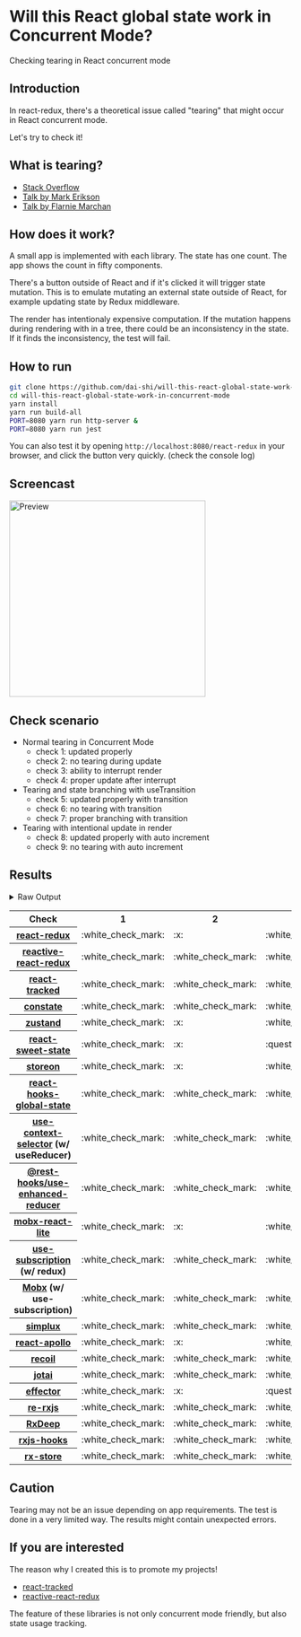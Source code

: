 # Will this React global state work in Concurrent Mode?

Checking tearing in React concurrent mode

## Introduction

In react-redux, there's a theoretical issue called "tearing"
that might occur in React concurrent mode.

Let's try to check it!

## What is tearing?

- [Stack Overflow](https://stackoverflow.com/questions/54891675/what-is-tearing-in-the-context-of-the-react-redux)
- [Talk by Mark Erikson](https://www.youtube.com/watch?v=yOZ4Ml9LlWE&t=933s)
- [Talk by Flarnie Marchan](https://www.youtube.com/watch?v=V1Ly-8Z1wQA&t=1079s)

## How does it work?

A small app is implemented with each library.
The state has one count.
The app shows the count in fifty components.

There's a button outside of React and
if it's clicked it will trigger state mutation.
This is to emulate mutating an external state outside of React,
for example updating state by Redux middleware.

The render has intentionaly expensive computation.
If the mutation happens during rendering with in a tree,
there could be an inconsistency in the state.
If it finds the inconsistency, the test will fail.

## How to run

```bash
git clone https://github.com/dai-shi/will-this-react-global-state-work-in-concurrent-mode.git
cd will-this-react-global-state-work-in-concurrent-mode
yarn install
yarn run build-all
PORT=8080 yarn run http-server &
PORT=8080 yarn run jest
```

You can also test it by opening `http://localhost:8080/react-redux`
in your browser, and click the button very quickly. (check the console log)

## Screencast

<img src="https://user-images.githubusercontent.com/490574/61502196-ce109200-aa0d-11e9-9efc-6203545d367c.gif" alt="Preview" width="350" />

## Check scenario

- Normal tearing in Concurrent Mode
  - check 1: updated properly
  - check 2: no tearing during update
  - check 3: ability to interrupt render
  - check 4: proper update after interrupt
- Tearing and state branching with useTransition
  - check 5: updated properly with transition
  - check 6: no tearing with transition
  - check 7: proper branching with transition
- Tearing with intentional update in render
  - check 8: updated properly with auto increment
  - check 9: no tearing with auto increment

## Results

<details>
<summary>Raw Output</summary>

```
  react-redux
    check with events from outside
      ✓ check 1: updated properly (3357 ms)
      ✕ check 2: no tearing during update (4 ms)
      ✓ check 3: ability to interrupt render
      ✓ check 4: proper update after interrupt (1168 ms)
    check with useTransition
      ✓ check 5: updated properly with transition (4278 ms)
      ✕ check 6: no tearing with transition (3 ms)
      ✕ check 7: proper branching with transition (5985 ms)
    check with intensive auto increment
      ✓ check 8: updated properly with auto increment (3269 ms)
      ✕ check 9: no tearing with auto increment (2 ms)
  redux-use-mutable-source
    check with events from outside
      ✓ check 1: updated properly (3259 ms)
      ✓ check 2: no tearing during update (1 ms)
      ✓ check 3: ability to interrupt render
      ✓ check 4: proper update after interrupt (1240 ms)
    check with useTransition
      ✓ check 5: updated properly with transition (5291 ms)
      ✓ check 6: no tearing with transition (1 ms)
      ✕ check 7: proper branching with transition (6057 ms)
    check with intensive auto increment
      ✓ check 8: updated properly with auto increment (3319 ms)
      ✕ check 9: no tearing with auto increment (2 ms)
  reactive-react-redux
    check with events from outside
      ✓ check 1: updated properly (3303 ms)
      ✓ check 2: no tearing during update (2 ms)
      ✓ check 3: ability to interrupt render
      ✓ check 4: proper update after interrupt (1158 ms)
    check with useTransition
      ✓ check 5: updated properly with transition (5322 ms)
      ✓ check 6: no tearing with transition (2 ms)
      ✕ check 7: proper branching with transition (6004 ms)
    check with intensive auto increment
      ✓ check 8: updated properly with auto increment (3396 ms)
      ✕ check 9: no tearing with auto increment (3 ms)
  react-tracked
    check with events from outside
      ✓ check 1: updated properly (3414 ms)
      ✓ check 2: no tearing during update (1 ms)
      ✓ check 3: ability to interrupt render (1 ms)
      ✓ check 4: proper update after interrupt (2268 ms)
    check with useTransition
      ✓ check 5: updated properly with transition (5467 ms)
      ✓ check 6: no tearing with transition (1 ms)
      ✓ check 7: proper branching with transition (4349 ms)
    check with intensive auto increment
      ✓ check 8: updated properly with auto increment (3368 ms)
      ✕ check 9: no tearing with auto increment (2 ms)
  constate
    check with events from outside
      ✓ check 1: updated properly (2197 ms)
      ✓ check 2: no tearing during update
      ✓ check 3: ability to interrupt render (1 ms)
      ✓ check 4: proper update after interrupt (1244 ms)
    check with useTransition
      ✓ check 5: updated properly with transition (5562 ms)
      ✓ check 6: no tearing with transition (2 ms)
      ✓ check 7: proper branching with transition (4375 ms)
    check with intensive auto increment
      ✓ check 8: updated properly with auto increment (3223 ms)
      ✓ check 9: no tearing with auto increment (1 ms)
  zustand
    check with events from outside
      ✓ check 1: updated properly (2297 ms)
      ✕ check 2: no tearing during update (1 ms)
      ✓ check 3: ability to interrupt render
      ✓ check 4: proper update after interrupt (1246 ms)
    check with useTransition
      ✓ check 5: updated properly with transition (4268 ms)
      ✕ check 6: no tearing with transition (2 ms)
      ✕ check 7: proper branching with transition (5986 ms)
    check with intensive auto increment
      ✓ check 8: updated properly with auto increment (3208 ms)
      ✕ check 9: no tearing with auto increment (2 ms)
  react-sweet-state
    check with events from outside
      ✓ check 1: updated properly (3320 ms)
      ✕ check 2: no tearing during update (2 ms)
      ✕ check 3: ability to interrupt render
      ✓ check 4: proper update after interrupt (1204 ms)
    check with useTransition
      ✓ check 5: updated properly with transition (5401 ms)
      ✓ check 6: no tearing with transition (1 ms)
      ✕ check 7: proper branching with transition (6098 ms)
    check with intensive auto increment
      ✓ check 8: updated properly with auto increment (2307 ms)
      ✕ check 9: no tearing with auto increment (20 ms)
  storeon
    check with events from outside
      ✓ check 1: updated properly (3273 ms)
      ✕ check 2: no tearing during update (2 ms)
      ✓ check 3: ability to interrupt render
      ✓ check 4: proper update after interrupt (1199 ms)
    check with useTransition
      ✓ check 5: updated properly with transition (4431 ms)
      ✓ check 6: no tearing with transition (1 ms)
      ✕ check 7: proper branching with transition (6120 ms)
    check with intensive auto increment
      ✓ check 8: updated properly with auto increment (3214 ms)
      ✕ check 9: no tearing with auto increment (1 ms)
  react-hooks-global-state
    check with events from outside
      ✓ check 1: updated properly (3299 ms)
      ✓ check 2: no tearing during update (1 ms)
      ✓ check 3: ability to interrupt render (1 ms)
      ✓ check 4: proper update after interrupt (1154 ms)
    check with useTransition
      ✓ check 5: updated properly with transition (5261 ms)
      ✓ check 6: no tearing with transition (1 ms)
      ✕ check 7: proper branching with transition (5968 ms)
    check with intensive auto increment
      ✓ check 8: updated properly with auto increment (3266 ms)
      ✕ check 9: no tearing with auto increment (1 ms)
  use-context-selector
    check with events from outside
      ✓ check 1: updated properly (2300 ms)
      ✓ check 2: no tearing during update (1 ms)
      ✓ check 3: ability to interrupt render
      ✓ check 4: proper update after interrupt (1212 ms)
    check with useTransition
      ✓ check 5: updated properly with transition (5402 ms)
      ✓ check 6: no tearing with transition (2 ms)
      ✓ check 7: proper branching with transition (4337 ms)
    check with intensive auto increment
      ✓ check 8: updated properly with auto increment (3290 ms)
      ✕ check 9: no tearing with auto increment (2 ms)
  use-enhanced-reducer
    check with events from outside
      ✓ check 1: updated properly (2279 ms)
      ✓ check 2: no tearing during update (1 ms)
      ✓ check 3: ability to interrupt render
      ✓ check 4: proper update after interrupt (1174 ms)
    check with useTransition
      ✓ check 5: updated properly with transition (5409 ms)
      ✓ check 6: no tearing with transition (2 ms)
      ✓ check 7: proper branching with transition (4299 ms)
    check with intensive auto increment
      ✓ check 8: updated properly with auto increment (3214 ms)
      ✓ check 9: no tearing with auto increment (1 ms)
  mobx-react-lite
    check with events from outside
      ✓ check 1: updated properly (2203 ms)
      ✕ check 2: no tearing during update (1 ms)
      ✓ check 3: ability to interrupt render
      ✓ check 4: proper update after interrupt (1222 ms)
    check with useTransition
      ✓ check 5: updated properly with transition (4430 ms)
      ✕ check 6: no tearing with transition (2 ms)
      ✕ check 7: proper branching with transition (6105 ms)
    check with intensive auto increment
      ✓ check 8: updated properly with auto increment (2055 ms)
      ✕ check 9: no tearing with auto increment (2 ms)
  use-subscription
    check with events from outside
      ✓ check 1: updated properly (2197 ms)
      ✓ check 2: no tearing during update (1 ms)
      ✓ check 3: ability to interrupt render
      ✓ check 4: proper update after interrupt (1236 ms)
    check with useTransition
      ✓ check 5: updated properly with transition (5264 ms)
      ✓ check 6: no tearing with transition (1 ms)
      ✕ check 7: proper branching with transition (6102 ms)
    check with intensive auto increment
      ✓ check 8: updated properly with auto increment (3268 ms)
      ✕ check 9: no tearing with auto increment (1 ms)
  mobx-use-sub
    check with events from outside
      ✓ check 1: updated properly (2220 ms)
      ✓ check 2: no tearing during update (1 ms)
      ✓ check 3: ability to interrupt render
      ✓ check 4: proper update after interrupt (1178 ms)
    check with useTransition
      ✓ check 5: updated properly with transition (5430 ms)
      ✓ check 6: no tearing with transition (2 ms)
      ✕ check 7: proper branching with transition (6076 ms)
    check with intensive auto increment
      ✓ check 8: updated properly with auto increment (2276 ms)
      ✕ check 9: no tearing with auto increment (1 ms)
  react-state
    check with events from outside
      ✓ check 1: updated properly (3293 ms)
      ✓ check 2: no tearing during update (1 ms)
      ✓ check 3: ability to interrupt render (1 ms)
      ✓ check 4: proper update after interrupt (1204 ms)
    check with useTransition
      ✓ check 5: updated properly with transition (5439 ms)
      ✓ check 6: no tearing with transition (1 ms)
      ✓ check 7: proper branching with transition (4340 ms)
    check with intensive auto increment
      ✓ check 8: updated properly with auto increment (3123 ms)
      ✓ check 9: no tearing with auto increment (1 ms)
  simplux
    check with events from outside
      ✓ check 1: updated properly (2158 ms)
      ✓ check 2: no tearing during update (2 ms)
      ✓ check 3: ability to interrupt render
      ✓ check 4: proper update after interrupt (1192 ms)
    check with useTransition
      ✓ check 5: updated properly with transition (5412 ms)
      ✓ check 6: no tearing with transition (1 ms)
      ✕ check 7: proper branching with transition (6122 ms)
    check with intensive auto increment
      ✓ check 8: updated properly with auto increment (2146 ms)
      ✓ check 9: no tearing with auto increment (1 ms)
  react-apollo
    check with events from outside
      ✓ check 1: updated properly (3213 ms)
      ✕ check 2: no tearing during update (1 ms)
      ✓ check 3: ability to interrupt render
      ✓ check 4: proper update after interrupt (2214 ms)
    check with useTransition
      ✓ check 5: updated properly with transition (5326 ms)
      ✕ check 6: no tearing with transition (1 ms)
      ✕ check 7: proper branching with transition (5999 ms)
    check with intensive auto increment
      ✓ check 8: updated properly with auto increment (3150 ms)
      ✕ check 9: no tearing with auto increment (1 ms)
  recoil
    check with events from outside
      ✓ check 1: updated properly (3294 ms)
      ✓ check 2: no tearing during update (1 ms)
      ✓ check 3: ability to interrupt render
      ✓ check 4: proper update after interrupt (2250 ms)
    check with useTransition
      ✓ check 5: updated properly with transition (5402 ms)
      ✓ check 6: no tearing with transition (2 ms)
      ✕ check 7: proper branching with transition (6148 ms)
    check with intensive auto increment
      ✓ check 8: updated properly with auto increment (3148 ms)
      ✓ check 9: no tearing with auto increment (1 ms)
  jotai
    check with events from outside
      ✓ check 1: updated properly (9798 ms)
      ✓ check 2: no tearing during update (1 ms)
      ✓ check 3: ability to interrupt render
      ✓ check 4: proper update after interrupt (2310 ms)
    check with useTransition
      ✓ check 5: updated properly with transition (6392 ms)
      ✕ check 6: no tearing with transition (2 ms)
      ✕ check 7: proper branching with transition (5959 ms)
    check with intensive auto increment
      ✓ check 8: updated properly with auto increment (4275 ms)
      ✓ check 9: no tearing with auto increment (1 ms)
  effector
    check with events from outside
      ✓ check 1: updated properly (4324 ms)
      ✕ check 2: no tearing during update (2 ms)
      ✕ check 3: ability to interrupt render (1 ms)
      ✓ check 4: proper update after interrupt (1175 ms)
    check with useTransition
      ✓ check 5: updated properly with transition (5272 ms)
      ✕ check 6: no tearing with transition (1 ms)
      ✕ check 7: proper branching with transition (5915 ms)
    check with intensive auto increment
      ✓ check 8: updated properly with auto increment (2348 ms)
      ✕ check 9: no tearing with auto increment (21 ms)
  re-rxjs
    check with events from outside
      ✓ check 1: updated properly (3372 ms)
      ✓ check 2: no tearing during update (2 ms)
      ✓ check 3: ability to interrupt render
      ✓ check 4: proper update after interrupt (1172 ms)
    check with useTransition
      ✓ check 5: updated properly with transition (5378 ms)
      ✓ check 6: no tearing with transition (1 ms)
      ✕ check 7: proper branching with transition (5993 ms)
    check with intensive auto increment
      ✓ check 8: updated properly with auto increment (3216 ms)
      ✓ check 9: no tearing with auto increment (1 ms)
  rxdeep
    check with events from outside
      ✓ check 1: updated properly (3257 ms)
      ✓ check 2: no tearing during update (1 ms)
      ✓ check 3: ability to interrupt render
      ✓ check 4: proper update after interrupt (1238 ms)
    check with useTransition
      ✓ check 5: updated properly with transition (5240 ms)
      ✓ check 6: no tearing with transition (1 ms)
      ✕ check 7: proper branching with transition (5963 ms)
    check with intensive auto increment
      ✓ check 8: updated properly with auto increment (3135 ms)
      ✕ check 9: no tearing with auto increment (2 ms)
  rxjs-hooks
    check with events from outside
      ✓ check 1: updated properly (2248 ms)
      ✓ check 2: no tearing during update (1 ms)
      ✓ check 3: ability to interrupt render
      ✓ check 4: proper update after interrupt (1160 ms)
    check with useTransition
      ✓ check 5: updated properly with transition (5377 ms)
      ✓ check 6: no tearing with transition (1 ms)
      ✕ check 7: proper branching with transition (6096 ms)
    check with intensive auto increment
      ✓ check 8: updated properly with auto increment (3122 ms)
      ✓ check 9: no tearing with auto increment (2 ms)
  rx-store
    check with events from outside
      ✓ check 1: updated properly (3198 ms)
      ✓ check 2: no tearing during update
      ✓ check 3: ability to interrupt render (1 ms)
      ✓ check 4: proper update after interrupt (1223 ms)
    check with useTransition
      ✓ check 5: updated properly with transition (5417 ms)
      ✓ check 6: no tearing with transition (1 ms)
      ✕ check 7: proper branching with transition (6128 ms)
    check with intensive auto increment
      ✓ check 8: updated properly with auto increment (3061 ms)
      ✓ check 9: no tearing with auto increment (1 ms)
```

</details>

<table>
  <tr>
    <th>Check</th>
    <th>1</th>
    <th>2</th>
    <th>3</th>
    <th>4</th>
    <th>5</th>
    <th>6</th>
    <th>7</th>
    <th>8</th>
    <th>9</th>
  </tr>

  <tr>
    <th><a href="https://react-redux.js.org">react-redux</a></th>
    <td>:white_check_mark:</td>
    <td>:x:</td>
    <td>:white_check_mark:</td>
    <td>:white_check_mark:</td>
    <td>:white_check_mark:</td>
    <td>:x:</td>
    <td>:x:</td>
    <td>:white_check_mark:</td>
    <td>:x:</td>
  </tr>

  <tr>
    <th><a href="https://github.com/dai-shi/reactive-react-redux">reactive-react-redux</a></th>
    <td>:white_check_mark:</td>
    <td>:white_check_mark:</td>
    <td>:white_check_mark:</td>
    <td>:white_check_mark:</td>
    <td>:white_check_mark:</td>
    <td>:white_check_mark:</td>
    <td>:x:</td>
    <td>:white_check_mark:</td>
    <td>:x:</td>
  </tr>

  </tr>
    <th><a href="https://react-tracked.js.org">react-tracked</a></th>
    <td>:white_check_mark:</td>
    <td>:white_check_mark:</td>
    <td>:white_check_mark:</td>
    <td>:white_check_mark:</td>
    <td>:white_check_mark:</td>
    <td>:white_check_mark:</td>
    <td>:white_check_mark:</td>
    <td>:white_check_mark:</td>
    <td>:x:</td>
  </tr>

  </tr>
    <th><a href="https://github.com/diegohaz/constate">constate</a></th>
    <td>:white_check_mark:</td>
    <td>:white_check_mark:</td>
    <td>:white_check_mark:</td>
    <td>:white_check_mark:</td>
    <td>:white_check_mark:</td>
    <td>:white_check_mark:</td>
    <td>:white_check_mark:</td>
    <td>:white_check_mark:</td>
    <td>:white_check_mark:</td>
  </tr>

  </tr>
    <th><a href="https://github.com/react-spring/zustand">zustand</a></th>
    <td>:white_check_mark:</td>
    <td>:x:</td>
    <td>:white_check_mark:</td>
    <td>:white_check_mark:</td>
    <td>:white_check_mark:</td>
    <td>:x:</td>
    <td>:x:</td>
    <td>:white_check_mark:</td>
    <td>:x:</td>
  </tr>

  </tr>
    <th><a href="https://github.com/atlassian/react-sweet-state">react-sweet-state</a></th>
    <td>:white_check_mark:</td>
    <td>:x:</td>
    <td>:question:</td>
    <td>:white_check_mark:</td>
    <td>:white_check_mark:</td>
    <td>:white_check_mark:</td>
    <td>:x:</td>
    <td>:white_check_mark:</td>
    <td>:x:</td>
  </tr>

  </tr>
    <th><a href="https://github.com/storeon/storeon">storeon</a></th>
    <td>:white_check_mark:</td>
    <td>:x:</td>
    <td>:white_check_mark:</td>
    <td>:white_check_mark:</td>
    <td>:white_check_mark:</td>
    <td>:white_check_mark:</td>
    <td>:x:</td>
    <td>:white_check_mark:</td>
    <td>:x:</td>
  </tr>

  </tr>
    <th><a href="https://github.com/dai-shi/react-hooks-global-state">react-hooks-global-state</a></th>
    <td>:white_check_mark:</td>
    <td>:white_check_mark:</td>
    <td>:white_check_mark:</td>
    <td>:white_check_mark:</td>
    <td>:white_check_mark:</td>
    <td>:white_check_mark:</td>
    <td>:x:</td>
    <td>:white_check_mark:</td>
    <td>:x:</td>
  </tr>

  </tr>
    <th><a href="https://github.com/dai-shi/use-context-selector">use-context-selector</a> (w/ useReducer)</th>
    <td>:white_check_mark:</td>
    <td>:white_check_mark:</td>
    <td>:white_check_mark:</td>
    <td>:white_check_mark:</td>
    <td>:white_check_mark:</td>
    <td>:white_check_mark:</td>
    <td>:white_check_mark:</td>
    <td>:white_check_mark:</td>
    <td>:x:</td>
  </tr>

  <tr>
    <th><a href="https://github.com/coinbase/rest-hooks/tree/master/packages/use-enhanced-reducer">@rest-hooks/use-enhanced-reducer</a></th>
    <td>:white_check_mark:</td>
    <td>:white_check_mark:</td>
    <td>:white_check_mark:</td>
    <td>:white_check_mark:</td>
    <td>:white_check_mark:</td>
    <td>:white_check_mark:</td>
    <td>:white_check_mark:</td>
    <td>:white_check_mark:</td>
    <td>:white_check_mark:</td>
  </tr>

  </tr>
    <th><a href="https://github.com/mobxjs/mobx-react-lite">mobx-react-lite</a></th>
    <td>:white_check_mark:</td>
    <td>:x:</td>
    <td>:white_check_mark:</td>
    <td>:white_check_mark:</td>
    <td>:white_check_mark:</td>
    <td>:x:</td>
    <td>:x:</td>
    <td>:white_check_mark:</td>
    <td>:x:</td>
  </tr>

  </tr>
    <th><a href="https://github.com/facebook/react/tree/master/packages/use-subscription">use-subscription</a> (w/ redux)</th>
    <td>:white_check_mark:</td>
    <td>:white_check_mark:</td>
    <td>:white_check_mark:</td>
    <td>:white_check_mark:</td>
    <td>:white_check_mark:</td>
    <td>:white_check_mark:</td>
    <td>:x:</td>
    <td>:white_check_mark:</td>
    <td>:x:</td>
  </tr>

  <tr>
    <th><a href="https://mobx.js.org/">Mobx</a> (w/ use-subscription)</th>
    <td>:white_check_mark:</td>
    <td>:white_check_mark:</td>
    <td>:white_check_mark:</td>
    <td>:white_check_mark:</td>
    <td>:white_check_mark:</td>
    <td>:white_check_mark:</td>
    <td>:x:</td>
    <td>:white_check_mark:</td>
    <td>:x:</td>
  </tr>

  <tr>
    <th><a href="https://github.com/MrWolfZ/simplux">simplux</a></th>
    <td>:white_check_mark:</td>
    <td>:white_check_mark:</td>
    <td>:white_check_mark:</td>
    <td>:white_check_mark:</td>
    <td>:white_check_mark:</td>
    <td>:white_check_mark:</td>
    <td>:x:</td>
    <td>:white_check_mark:</td>
    <td>:white_check_mark:</td>
  </tr>

  <tr>
    <th><a href="https://github.com/apollographql/react-apollo">react-apollo</a></th>
    <td>:white_check_mark:</td>
    <td>:x:</td>
    <td>:white_check_mark:</td>
    <td>:white_check_mark:</td>
    <td>:white_check_mark:</td>
    <td>:x:</td>
    <td>:x:</td>
    <td>:white_check_mark:</td>
    <td>:x:</td>
  </tr>

  <tr>
    <th><a href="https://github.com/facebookexperimental/Recoil">recoil</a></th>
    <td>:white_check_mark:</td>
    <td>:white_check_mark:</td>
    <td>:white_check_mark:</td>
    <td>:white_check_mark:</td>
    <td>:white_check_mark:</td>
    <td>:white_check_mark:</td>
    <td>:x:</td>
    <td>:white_check_mark:</td>
    <td>:white_check_mark:</td>
  </tr>

  <tr>
    <th><a href="https://github.com/react-spring/jotai">jotai</a></th>
    <td>:white_check_mark:</td>
    <td>:white_check_mark:</td>
    <td>:white_check_mark:</td>
    <td>:white_check_mark:</td>
    <td>:white_check_mark:</td>
    <td>:x:</td>
    <td>:x:</td>
    <td>:white_check_mark:</td>
    <td>:white_check_mark:</td>
  </tr>

  <tr>
    <th><a href="https://github.com/zerobias/effector">effector</a></th>
    <td>:white_check_mark:</td>
    <td>:x:</td>
    <td>:question:</td>
    <td>:white_check_mark:</td>
    <td>:white_check_mark:</td>
    <td>:x:</td>
    <td>:x:</td>
    <td>:white_check_mark:</td>
    <td>:x:</td>
  </tr>

  <tr>
    <th><a href="https://github.com/re-rxjs/re-rxjs">re-rxjs</a></th>
    <td>:white_check_mark:</td>
    <td>:white_check_mark:</td>
    <td>:white_check_mark:</td>
    <td>:white_check_mark:</td>
    <td>:white_check_mark:</td>
    <td>:white_check_mark:</td>
    <td>:x:</td>
    <td>:white_check_mark:</td>
    <td>:white_check_mark:</td>
  </tr>

  <tr>
    <th><a href="https://loreanvictor.github.io/rxdeep">RxDeep</a></th>
    <td>:white_check_mark:</td>
    <td>:white_check_mark:</td>
    <td>:white_check_mark:</td>
    <td>:white_check_mark:</td>
    <td>:white_check_mark:</td>
    <td>:white_check_mark:</td>
    <td>:x:</td>
    <td>:white_check_mark:</td>
    <td>:x:</td>
  </tr>

  <tr>
    <th><a href="https://github.com/LeetCode-OpenSource/rxjs-hooks">rxjs-hooks</a></th>
    <td>:white_check_mark:</td>
    <td>:white_check_mark:</td>
    <td>:white_check_mark:</td>
    <td>:white_check_mark:</td>
    <td>:white_check_mark:</td>
    <td>:white_check_mark:</td>
    <td>:x:</td>
    <td>:white_check_mark:</td>
    <td>:white_check_mark:</td>
  </tr>

  <tr>
    <th><a href="https://github.com/rx-store/rx-store">rx-store</a></th>
    <td>:white_check_mark:</td>
    <td>:white_check_mark:</td>
    <td>:white_check_mark:</td>
    <td>:white_check_mark:</td>
    <td>:white_check_mark:</td>
    <td>:white_check_mark:</td>
    <td>:x:</td>
    <td>:white_check_mark:</td>
    <td>:white_check_mark:</td>
  </tr>
</table>

## Caution

Tearing may not be an issue depending on app requirements.
The test is done in a very limited way.
The results might contain unexpected errors.

## If you are interested

The reason why I created this is to promote my projects!

- [react-tracked](https://github.com/dai-shi/react-tracked)
- [reactive-react-redux](https://github.com/dai-shi/reactive-react-redux)

The feature of these libraries is not only concurrent mode friendly,
but also state usage tracking.
